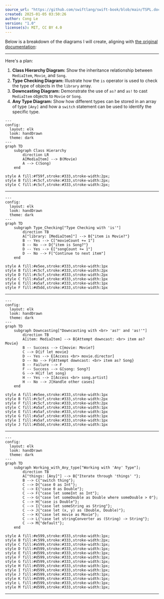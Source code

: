 ```yaml
---
source_url: "https://github.com/swiftlang/swift-book/blob/main/TSPL.docc/LanguageGuide/TypeCasting.md"
created: 2025-01-05 03:50:26
author: Cong Le
version: "1.0"
license(s): MIT, CC BY 4.0
---
```



Below is a breakdown of the diagrams I will create, aligning with [the original documentation](https://github.com/swiftlang/swift-book/blob/main/TSPL.docc/LanguageGuide/TypeCasting.md):

---



Here's a plan:

1. **Class Hierarchy Diagram:** Show the inheritance relationship between `MediaItem`, `Movie`, and `Song`.
2. **Type Checking Diagram:** Illustrate how the `is` operator is used to check the type of objects in the `library` array.
3. **Downcasting Diagram:** Demonstrate the use of `as?` and `as!` to cast `MediaItem` objects to `Movie` or `Song`.
4. **Any Type Diagram:**  Show how different types can be stored in an array of type `[Any]` and how a `switch` statement can be used to identify the specific type.


```mermaid
---
config:
  layout: elk
  look: handDrawn
  theme: dark
---
graph TD
    subgraph Class Hierarchy
        direction LR
        A[MediaItem] --> B(Movie)
        A --> C(Song)
    end

style A fill:#f59f,stroke:#333,stroke-width:2px;
style B fill:#c5cf,stroke:#333,stroke-width:2px;
style C fill:#c5cf,stroke:#333,stroke-width:2px;

```
---


```mermaid
---
config:
  layout: elk
  look: handDrawn
  theme: dark
---
graph TD
    subgraph Type_Checking["Type Checking with 'is'"]
        direction TB
        A["library: [MediaItem]"] --> B{"item is Movie?"}
        B -- Yes --> C["movieCount += 1"]
        B -- No --> D{"item is Song?"}
        D -- Yes --> E["songCount += 1"]
        D -- No --> F["Continue to next item"]
    end

style A fill:#e5ee,stroke:#333,stroke-width:1px
style B fill:#c5cf,stroke:#333,stroke-width:2px
style D fill:#c5cf,stroke:#333,stroke-width:2px
style C fill:#a5af,stroke:#333,stroke-width:1px
style E fill:#a5af,stroke:#333,stroke-width:1px
style F fill:#d5dd,stroke:#333,stroke-width:1px

```

---


```mermaid
---
config:
  layout: elk
  look: handDrawn
  theme: dark
---
graph TD
    subgraph Downcasting["Downcasting with <br> 'as?' and 'as!'"]
        direction TB
        A[item: MediaItem] --> B{Attempt downcast: <br> item as? Movie}
        B -- Success --> C[movie: Movie?]
        C --> D{if let movie}
        D -- Yes --> E[Access <br> movie.director]
        D -- No --> F{Attempt downcast: <br> item as? Song}
        B -- Failure --> F
        F -- Success --> G[song: Song?]
        G --> H{if let song}
        H -- Yes --> I[Access <br> song.artist]
        H -- No --> J[Handle other cases]
    end

style A fill:#e5ee,stroke:#333,stroke-width:1px
style B fill:#c5cf,stroke:#333,stroke-width:2px
style F fill:#c5cf,stroke:#333,stroke-width:2px
style C fill:#a5af,stroke:#333,stroke-width:1px
style E fill:#a5af,stroke:#333,stroke-width:1px
style G fill:#a5af,stroke:#333,stroke-width:1px
style I fill:#a5af,stroke:#333,stroke-width:1px
style J fill:#d5dd,stroke:#333,stroke-width:1px

```

---


```mermaid
---
config:
  layout: elk
  look: handDrawn
  theme: dark
---
graph TD
    subgraph Working_with_Any_type["Working with 'Any' Type"];
        direction TB
        A["things: [Any]"] --> B{"Iterate through 'things' "};
        B --> C{"switch thing"};
        C --> D{"case 0 as Int"};
        C --> E{"case 0 as Double"};
        C --> F{"case let someInt as Int"};
        C --> G{"case let someDouble as Double where someDouble > 0"};
        C --> H{"case is Double"};
        C --> I{"case let someString as String"};
        C --> J{"case let (x, y) as (Double, Double)"};
        C --> K{"case let movie as Movie"};
        C --> L{"case let stringConverter as (String) -> String"};
        C --> M{"default"};
    end

style A fill:#e599,stroke:#333,stroke-width:1px;
style B fill:#c599,stroke:#333,stroke-width:2px;
style C fill:#a599,stroke:#333,stroke-width:1px;
style D fill:#d599,stroke:#333,stroke-width:1px;
style E fill:#d599,stroke:#333,stroke-width:1px;
style F fill:#d599,stroke:#333,stroke-width:1px;
style G fill:#d599,stroke:#333,stroke-width:1px;
style H fill:#d599,stroke:#333,stroke-width:1px;
style I fill:#d599,stroke:#333,stroke-width:1px;
style J fill:#d599,stroke:#333,stroke-width:1px;
style K fill:#d599,stroke:#333,stroke-width:1px;
style L fill:#d599,stroke:#333,stroke-width:1px;
style M fill:#d599,stroke:#333,stroke-width:1px;

```

---

